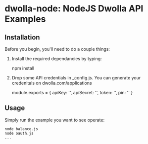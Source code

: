 # dwolla-node: NodeJS Dwolla API Examples

## Installation

Before you begin, you'll need to do a couple things:

1. Install the required dependancies by typing:
    
    npm install

2. Drop some API credentials in _config.js. You can generate your credenitals on dwolla.com/applications

    module.exports = {
        apiKey: '',
        apiSecret: '',
        token: '',
        pin: ''
    }
    
## Usage

Simply run the example you want to see operate:

    node balance.js
    node oauth.js
    ...